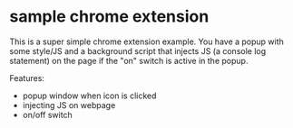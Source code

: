 # sample chrome extension

This is a super simple chrome extension example.  You have a popup with some style/JS and a background script that injects JS (a console log statement) on the page if the "on" switch is active in the popup.

Features:
- popup window when icon is clicked
- injecting JS on webpage
- on/off switch